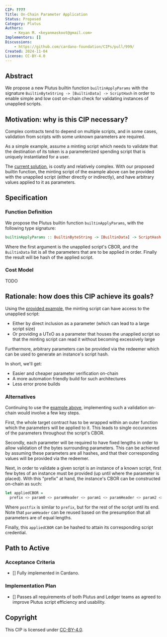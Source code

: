 ```yaml
---
CIP: ????
Title: On-Chain Parameter Application
Status: Proposed
Category: Plutus
Authors:
    - Keyan M. <keyanmaskoot@gmail.com>
Implementors: []
Discussions: 
    - https://github.com/cardano-foundation/CIPs/pull/999/
Created: 2024-11-04
License: CC-BY-4.0
---
```


## Abstract
We propose a new Plutus builtin function `builtinApplyParams` with the
signature `BuiltinByteString -> [BuiltinData] -> ScriptHash` in order to enable
simple and low cost on-chain check for validating instances of unapplied
scripts.

## Motivation: why is this CIP necessary?
Complex contracts tend to depend on multiple scripts, and in some cases,
validation from scripts with some unknown parameters are required.

As a simple example, assume a minting script which needs to validate that the
destination of its token is a parameterized spending script that is uniquely
instantiated for a user.

The [current solution](#alternatives), is costly and relatively complex. With
our proposed builtin function, the minting script of the example above can
be provided with the unapplied script (either directly or indirectly), and have
arbitrary values applied to it as parameters.

## Specification

### Function Definition

We propose the Plutus builtin function `builtinApplyParams`, with the following
type signature:
```hs
builtinApplyParams :: BuiltinByteString -> [BuiltinData] -> ScriptHash
```

Where the first argument is the unapplied script's CBOR, and
the `BuiltinData` list is all the parameters that are to be applied in order.
Finally the result will be hash of the applied script.


### Cost Model

TODO


## Rationale: how does this CIP achieve its goals?

Using the [provided example](#motivation-why-is-this-cip-necessary), the minting
script can have access to the unapplied script:
* Either by direct inclusion as a parameter (which can lead to a large script size)
* Or providing a UTxO as a parameter that houses the unapplied script so that
  the minting script can read it without becoming excessively large

Furthermore, arbitrary parameters can be provided via the redeemer which can be
used to generate an instance's script hash.

In short, we'll get:
* Easier and cheaper parameter verification on-chain
* A more automation friendly build for such architectures
* Less error prone builds

### Alternatives 

Continuing to use the [example above](#motivation-why-is-this-cip-necessary), implementing
such a validation on-chain would involve a few key steps.

First, the whole target contract has to be wrapped within an outer function
which the parameters will be applied to it. This leads to single occurances of
the parameters throughout the script's CBOR.

Secondly, each parameter will be required to have fixed lengths in order to
allow validation of the bytes surrounding parameters. This can be achieved by
assuming these parameters are all hashes, and that their corresponding values
will be provided via the redeemer.

Next, in order to validate a given script is an instance of a known script,
first few bytes of an instance must be provided (up until where the parameter is
placed). With this "prefix" at hand, the instance's CBOR can be constructed
on-chain as such:
```hs
let appliedCBOR =
  prefix <> param0 <> paramHeader <> param1 <> paramHeader <> param2 <> postfix
```

Where `postfix` is similar to `prefix`, but for the rest of the script until its
end. Note that `paramHeader` can be reused based on the presumption that all
parameters are of equal lengths.

Finally, this `appliedCBOR` can be hashed to attain its corresponding script
credential.

## Path to Active

### Acceptance Criteria
- [] Fully implemented in Cardano.

### Implementation Plan
- [] Passes all requirements of both Plutus and Ledger teams as agreed to improve Plutus script efficiency and usability.

## Copyright
This CIP is licensed under [CC-BY-4.0](https://creativecommons.org/licenses/by/4.0/legalcode).

[CC-BY-4.0]: https://creativecommons.org/licenses/by/4.0/legalcode
[Apache-2.0]: http://www.apache.org/licenses/LICENSE-2.0
